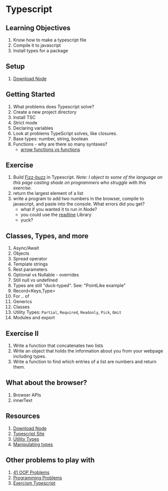 # Typescript

## Learning Objectives

1. Know how to make a typescript file
2. Compile it to javascript
3. Install types for a package

## Setup

1. [Download Node](https://nodejs.org/en/download/)

## Getting Started

1. What problems does Typescript solve?
1. Create a new project directory
1. Install TSC
1. Strict mode
1. Declaring variables
1. Look at problems TypeScript solves, like closures.
1. Base types: number, string, boolean
1. Functions - why are there so many syntaxes?
    - [arrow functions vs functions](https://www.freecodecamp.org/news/when-and-why-you-should-use-es6-arrow-functions-and-when-you-shouldnt-3d851d7f0b26/)

## Exercise

1. Build [Fizz-buzz](https://wiki.c2.com/?FizzBuzzTest) in Typescript. _Note: I object to some of the language on this page casting shade on programmers who struggle with this exercise._
1. return the largest element of a list
1. write a program to add two numbers in the browser, compile to javascript, and paste into the console. What errors did you get?
    - what if you wanted it to run in Node?
    - you could use the [readline](https://nodejs.org/api/readline.html) Library
    - yuck?

## Classes, Types, and more

1. Async/Await
1. Objects
1. Spread operator
1. Template strings
1. Rest parameters
1. Optional vs Nullable - overrides
1. Still null vs undefined
1. Types are still "duck-typed". See: "PointLike example"
1. Record<Keys,Type>
1. For .. of
1. Generics
1. Classes
1. Utility Types: `Partial`, `Required`, `Readonly`, `Pick`, `Omit`
1. Modules and export

## Exercise II

1. Write a function that concatenates two lists
1. Write an object that holds the information about you from your webpage including types.
1. Write a function to find which entries of a list are numbers and return them.

## What about the browser?

1. Browser APIs
1. innerText

## Resources

1. [Download Node](https://nodejs.org/en/download/)
1. [Typescript Site](https://www.typescriptlang.org)
1. [Utility Types](https://www.typescriptlang.org/docs/handbook/utility-types.html)
1. [Manipulating types](https://www.typescriptlang.org/docs/handbook/2/types-from-types.html)

## Other problems to play with

1. [41 OOP Problems](https://www.indeed.com/career-advice/interviewing/oop-interview-questions)
1. [Programming Problems](https://adriann.github.io/programming_problems.html)
1. [Exercism Typescript](https://github.com/exercism/typescript)
